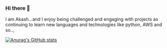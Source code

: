 ### Hi there 👋

I am Akash...and I enjoy being challenged and engaging with projects as continuing to learn new languages and technologies like python, AWS and so..,

[![Anurag's GitHub stats](https://github-readme-stats.vercel.app/api?username=Akash051198)](https://github.com/anuraghazra/github-readme-stats)
